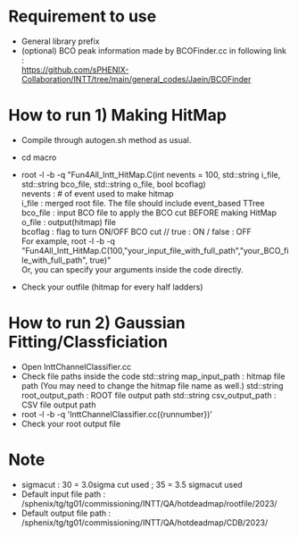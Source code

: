 # Requirement to use

- General library prefix 
- (optional) BCO peak information made by BCOFinder.cc in following link :  
   https://github.com/sPHENIX-Collaboration/INTT/tree/main/general_codes/Jaein/BCOFinder

# How to run 1) Making HitMap
- Compile through autogen.sh method as usual.
- cd macro
- root -l -b -q "Fun4All_Intt_HitMap.C(int nevents = 100, std::string i_file, std::string bco_file, std::string o_file, bool bcoflag)  
              nevents : # of event used to make hitmap  
              i_file : merged root file. The file should include event_based TTree  
              bco_file : input BCO file to apply the BCO cut BEFORE making HitMap  
              o_file : output(hitmap) file  
              bcoflag : flag to turn ON/OFF BCO cut // true : ON / false : OFF  
For example, root -l -b -q "Fun4All_Intt_HitMap.C(100,"your_input_file_with_full_path","your_BCO_file_with_full_path", true)"  
Or, you can specify your arguments inside the code directly.

- Check your outfile (hitmap for every half ladders)

# How to run 2) Gaussian Fitting/Classficiation

- Open InttChannelClassifier.cc
- Check file paths inside the code
  std::string map_input_path   : hitmap file path (You may need to change the hitmap file name as well.)
  std::string root_output_path : ROOT file output path
  std::string csv_output_path  : CSV file output path
- root -l -b -q 'InttChannelClassifier.cc({runnumber})'
- Check your root output file
  
# Note 
- sigmacut : 30 = 3.0sigma cut used ; 35 = 3.5 sigmacut used
- Default input file path : /sphenix/tg/tg01/commissioning/INTT/QA/hotdeadmap/rootfile/2023/
- Default output file path : /sphenix/tg/tg01/commissioning/INTT/QA/hotdeadmap/CDB/2023/
